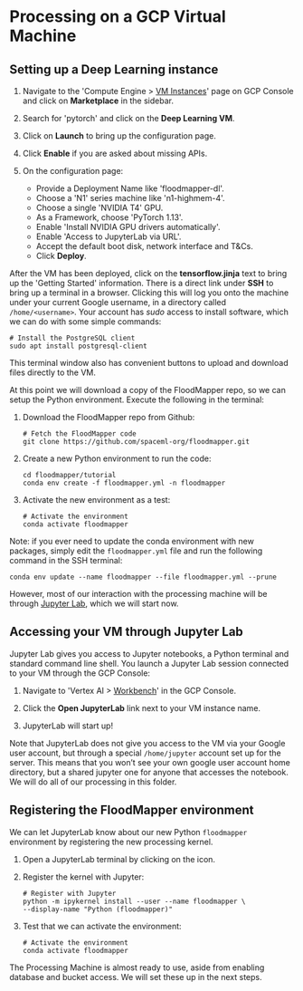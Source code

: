# Processing on a GCP Virtual Machine

## Setting up a Deep Learning instance

 1. Navigate to the 'Compute Engine > [VM
    Instances](https://console.cloud.google.com/compute/instances)'
    page on GCP Console and click on **Marketplace** in the sidebar.

 1. Search for 'pytorch' and click on the **Deep Learning VM**.

 1. Click on **Launch** to bring up the configuration page.

 1. Click **Enable** if you are asked about missing APIs.

 1. On the configuration page:
     * Provide a Deployment Name like 'floodmapper-dl'.
     * Choose a 'N1' series machine like 'n1-highmem-4'.
     * Choose a single 'NVIDIA T4' GPU.
     * As a Framework, choose 'PyTorch 1.13'.
     * Enable 'Install NVIDIA GPU drivers automatically'.
     * Enable 'Access to JupyterLab via URL'.
     * Accept the default boot disk, network interface and T&Cs.
     * Click **Deploy**.

After the VM has been deployed, click on the **tensorflow.jinja** text
to bring up the 'Getting Started' information. There is a direct link
under **SSH** to bring up a terminal in a browser. Clicking this will
log you onto the machine under your current Google username, in a
directory called ```/home/<username>```. Your account has *sudo*
access to install software, which we can do with some simple commands:

```
# Install the PostgreSQL client
sudo apt install postgresql-client
```

This terminal window also has convenient buttons to upload and
download files directly to the VM.

At this point we will download a copy of the FloodMapper repo, so we
can setup the Python environment. Execute the following in the
terminal:

 1. Download the FloodMapper repo from Github:
     ```
     # Fetch the FloodMapper code
     git clone https://github.com/spaceml-org/floodmapper.git
     ```

 1. Create a new Python environment to run the code:
     ```
     cd floodmapper/tutorial
     conda env create -f floodmapper.yml -n floodmapper
     ```

 1. Activate the new environment as a test:
     ```
     # Activate the environment
     conda activate floodmapper
     ```

Note: if you ever need to update the conda environment with new
packages, simply edit the ```floodmapper.yml``` file and run the
following command in the SSH terminal:

```
conda env update --name floodmapper --file floodmapper.yml --prune
```


However, most of our interaction with the processing machine will be
through [Jupyter Lab](https://jupyter.org/), which we will start now.


## Accessing your VM through Jupyter Lab

Jupyter Lab gives you access to Jupyter notebooks, a Python terminal
and standard command line shell. You launch a Jupyter Lab session
connected to your VM through the GCP Console:

 1. Navigate to 'Vertex AI >
    [Workbench](https://console.cloud.google.com/vertex-ai/workbench)'
    in the GCP Console.
 1. Click the **Open JupyterLab** link next to your VM instance name.

 1. JupyterLab will start up!

Note that JupyterLab does not give you access to the VM via your
Google user account, but through a special ```/home/jupyter``` account
set up for the server. This means that you won’t see your own google
user account home directory, but a shared jupyter one for anyone that
accesses the notebook. We will do all of our processing in this
folder.

## Registering the FloodMapper environment

We can let JupyterLab know about our new Python ```floodmapper```
environment by registering the new processing kernel.


 1. Open a JupyterLab terminal by clicking on the icon.

 1. Register the kernel with Jupyter:

     ```
     # Register with Jupyter
     python -m ipykernel install --user --name floodmapper \
     --display-name "Python (floodmapper)"
     ```

 1. Test that we can activate the environment:
     ```
     # Activate the environment
     conda activate floodmapper
     ```

The Processing Machine is almost ready to use, aside from enabling
database and bucket access. We will set these up in the next steps.